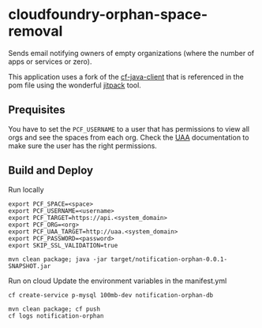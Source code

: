# cloudfoundry-orphan-space-removal
Sends email notifying owners of empty organizations (where the number of apps or services or zero).

This application uses a fork of the [cf-java-client](https://github.com/malston/cf-java-client) that is referenced in the pom file using the wonderful [jitpack](https://jitpack.io/) tool.

## Prequisites
You have to set the `PCF_USERNAME` to a user that has permissions to view all orgs and see the spaces from each org. Check the [UAA](http://docs.cloudfoundry.org/adminguide/uaa-user-management.html) documentation to make sure the user has the right permissions.

## Build and Deploy

Run locally
```
export PCF_SPACE=<space>
export PCF_USERNAME=<username>
export PCF_TARGET=https://api.<system_domain>
export PCF_ORG=<org>
export PCF_UAA_TARGET=http://uaa.<system_domain>
export PCF_PASSWORD=<password>
export SKIP_SSL_VALIDATION=true
```
```
mvn clean package; java -jar target/notification-orphan-0.0.1-SNAPSHOT.jar
```

Run on cloud
Update the environment variables in the manifest.yml
```
cf create-service p-mysql 100mb-dev notification-orphan-db
```
```
mvn clean package; cf push
cf logs notification-orphan
```
